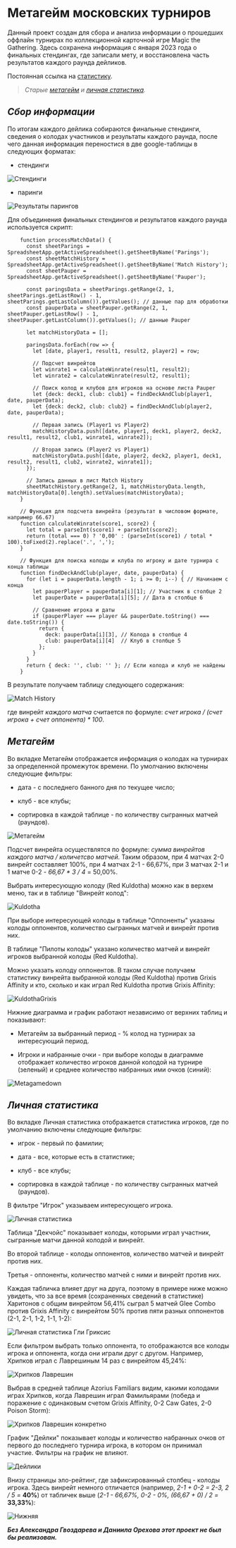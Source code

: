 **Метагейм московских турниров**
================================

Данный проект создан для сбора и анализа информации о прошедших оффлайн турнирах по коллекционной карточной игре Magic the Gathering. Здесь сохранена информация с января 2023 года о финальных стендингах, где записали мету, и восстановлена часть результатов каждого раунда дейликов.

Постоянная ссылка на [статистику](https://datalens.yandex/47cd8ciafz8yr "Московский паупер").

> *Старые [метагейм](https://datalens.yandex/sv0d1n98342qf "метагейм") и [личная статистика](https://datalens.yandex/dgl8o25o52740 "личная статистик").*

*Сбор информации*
-----------------

По итогам каждого дейлика собираются финальные стендинги, сведения о колодах участников и результаты каждого раунда, после чего данная информация переностися в две google-таблицы в следующих форматах:

- стендинги

![Стендинги](https://raw.githubusercontent.com/Zlobka/metagame/refs/heads/main/251124onlinestandings.png "Стендинги")

- паринги

![Результаты парингов](https://raw.githubusercontent.com/Zlobka/metagame/refs/heads/main/251124onlineparings.png "Результаты парингов")

Для объединения финальных стендингов и результатов каждого раунда используется скрипт:

        function processMatchData() {
          const sheetParings = SpreadsheetApp.getActiveSpreadsheet().getSheetByName('Parings');
          const sheetMatchHistory = SpreadsheetApp.getActiveSpreadsheet().getSheetByName('Match History');
          const sheetPauper = SpreadsheetApp.getActiveSpreadsheet().getSheetByName('Pauper');
          
          const paringsData = sheetParings.getRange(2, 1, sheetParings.getLastRow() - 1, sheetParings.getLastColumn()).getValues(); // данные пар для обработки
          const pauperData = sheetPauper.getRange(2, 1, sheetPauper.getLastRow() - 1, sheetPauper.getLastColumn()).getValues(); // данные Pauper
          
          let matchHistoryData = [];
        
          paringsData.forEach(row => {
            let [date, player1, result1, result2, player2] = row;
        
            // Подсчет винрейтов
            let winrate1 = calculateWinrate(result1, result2);
            let winrate2 = calculateWinrate(result2, result1);
            
            // Поиск колод и клубов для игроков на основе листа Pauper
            let {deck: deck1, club: club1} = findDeckAndClub(player1, date, pauperData);
            let {deck: deck2, club: club2} = findDeckAndClub(player2, date, pauperData);
        
            // Первая запись (Player1 vs Player2)
            matchHistoryData.push([date, player1, deck1, player2, deck2, result1, result2, club1, winrate1, winrate2]);
        
            // Вторая запись (Player2 vs Player1)
            matchHistoryData.push([date, player2, deck2, player1, deck1, result2, result1, club2, winrate2, winrate1]);
          });
        
          // Запись данных в лист Match History
          sheetMatchHistory.getRange(2, 1, matchHistoryData.length, matchHistoryData[0].length).setValues(matchHistoryData);
        }
        
        // Функция для подсчета винрейта (результат в числовом формате, например 66.67)
        function calculateWinrate(score1, score2) {
          let total = parseInt(score1) + parseInt(score2);
          return (total === 0) ? '0,00' : (parseInt(score1) / total * 100).toFixed(2).replace('.', ',');
        }
        
        // Функция для поиска колоды и клуба по игроку и дате турнира с конца таблицы
        function findDeckAndClub(player, date, pauperData) {
          for (let i = pauperData.length - 1; i >= 0; i--) { // Начинаем с конца
            let pauperPlayer = pauperData[i][1]; // Участник в столбце 2
            let pauperDate = pauperData[i][5]; // Дата в столбце 6
        
            // Сравнение игрока и даты
            if (pauperPlayer === player && pauperDate.toString() === date.toString()) {
              return {
                deck: pauperData[i][3], // Колода в столбце 4
                club: pauperData[i][4]  // Клуб в столбце 5
              };
            }
          }
          return { deck: '', club: '' }; // Если колода и клуб не найдены
        }

В результате получаем таблицу следующего содержания:

![Match History](https://raw.githubusercontent.com/Zlobka/metagame/refs/heads/main/251124matchhistory.png "Match History")

где винрейт *каждого матча* считается по формуле: *счет игрока / (счет игрока + счет оппонента) * 100*.

*Метагейм*
---------------------

Во вкладке Метагейм отображается информация о колодах на турнирах за определенной промежуток времени. По умолчанию включены следующие фильтры:

- дата - с последнего банного дня по текущее число;

- клуб - все клубы;
  
- сортировка в каждой таблице - по количеству сыгранных матчей (раундов).

![Метагейм](https://raw.githubusercontent.com/Zlobka/metagame/refs/heads/main/metagame.png "Метагейм")

Подсчет винрейта осуществлятся по формуле: *сумма винрейтов каждого матча / количетсво матчей*. Таким образом, при 4 матчах 2-0 винрейт составляет 100%, при 4 матчах 2-1 - 66,67%, при 3 матчах 2-1 и 1 матче 0-2 - *66,67 * 3 / 4* = 50,00%.

Выбрать интересующую колоду (Red Kuldotha) можно как в верхем меню, так и в таблице "Винрейт колод":

![Kuldotha](https://raw.githubusercontent.com/Zlobka/metagame/refs/heads/main/Kuldothawinrate.png "Kuldotha")

При выборе интересующей колоды в таблице "Оппоненты" указаны колоды оппонентов, количество сыгранных матчей и винрейт против них.

В таблице "Пилоты колоды" указано количество матчей и винрейт игроков выбранной колоды (Red Kuldotha).

Можно указать колоду оппонентов. В таком случае получаем статистику винрейта выбранной колоды (Red Kuldotha) против Grixis Affinity и кто, сколько и как играл Red Kuldotha против Grixis Affinity:

![KuldothaGrixis](https://raw.githubusercontent.com/Zlobka/metagame/refs/heads/main/KuldothaGrixis.png "KuldothaGrixis")

Нижние диаграмма и график работают независимо от верхних таблиц и показывают:

- Метагейм за выбранный период - % колод на турнирах за интересующий период.

- Игроки и набранные очки - при выборе колоды в диаграмме отображает количество игроков данной колодой на турнире (зеленый) и среднее количество набранных ими очков (синий):

![Metagamedown](https://raw.githubusercontent.com/Zlobka/metagame/refs/heads/main/Metagamedown.png "Metagamedown")

*Личная статистика*
---------------------

Во вкладке Личная статистика отображается статистика игроков, где по умолчанию включены следующие фильтры:

- игрок - первый по фамилии;

- дата - все, которые есть в статистике;

- клуб - все клубы;
  
- сортировка в каждой таблице - по количеству сыгранных матчей (раундов).

В фильтре "Игрок" указываем интересующего игрока.

![Личная статистика](https://raw.githubusercontent.com/Zlobka/metagame/refs/heads/main/myall.png "Личная статистика")

Таблица "Декчойс" показывает колоды, которыми играл участник, сыгранные матчи данной колодой и винрейт.

Во второй таблице - колоды оппонентов, количество матчей и винрейт против них.

Третья - оппоненты, количество матчей с ними и винрейт против них.

Каждая табличка влияет друг на друга, поэтому в примере ниже можно увидеть, что за все время (сохраненных сведений в статистике) Харитонов с общим винрейтом 56,41% сыграл 5 матчей Glee Combo против Grixis Affinity с винрейтом 50% против пяти разных оппонентов (2-1, 2-1, 1-2, 1-1, 1-2):

![Личная статистика Гли Гриксис](https://raw.githubusercontent.com/Zlobka/metagame/refs/heads/main/mygleegrixis.png "Личная статистика Гли Гриксис")

Если фильтром выбрать только оппонента, то отображаются все колоды игрока и оппонента, когда они играли друг с другом. Например, Хрипков играл с Лаврешиным 14 раз с винрейтом 45,24%:

![Хрипков Лаврешин](https://raw.githubusercontent.com/Zlobka/metagame/refs/heads/main/KhripkovLavreshin.png "Хрипков Лаврешин")

Выбрав в средней таблице Azorius Familiars видим, какими колодами играх Хрипков, когда Лаврешин играл Фамильярами (победа и поражение с одинаковым счетом Grixis Affinity, 0-2 Caw Gates, 2-0 Poison Storm):

![Хрипков Лаврешин конкретно](https://raw.githubusercontent.com/Zlobka/metagame/refs/heads/main/KhripkovLavreshin%20konkretno.png "Хрипков Лаврешин конкретно")

График "Дейлки" показывает колоды и количество набранных очков от первого до последнего турнира игрока, в котором он принимал участие. Фильтры на график не влияют.

![Дейлики](https://raw.githubusercontent.com/Zlobka/metagame/refs/heads/main/Dayly.png "Дейлики")

Внизу страницы эло-рейтинг, где зафиксированный столбец - колоды игрока. Здесь винрейт немного отличается (например, *2-1 + 0-2 = 2-3, 2 / 5 =* **40%**) от табличек выше (*2-1 - 66,67%, 0-2 - 0%, (66,67 + 0) / 2 =* **33,33%**):

![Нижняя](https://raw.githubusercontent.com/Zlobka/metagame/refs/heads/main/Down.png "Нижняя")

***Без Александра Гвоздарева и Даниила Орехова этот проект не был бы реализован.***

